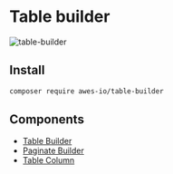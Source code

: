 # Table builder

![table-builder](https://static.awes.io/docs/table-builder.gif)

## Install

```bash
composer require awes-io/table-builder
```

## Components

* [Table Builder](./table-builder.md)
* [Paginate Builder](./paginate-builder.md)
* [Table Column](./tb-column.md)
